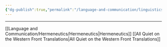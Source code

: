 ```yaml
---
{"dg-publish":true,"permalink":"/language-and-communication/linguistics/translations/","tags":["translation","linguistics","language","landing"],"noteIcon":""}
---
```



---

[[Language and Communication/Hermeneutics/Hermeneutics\|Hermeneutics]]
[[All Quiet on the Western Front Translations\|All Quiet on the Western Front Translations]]
